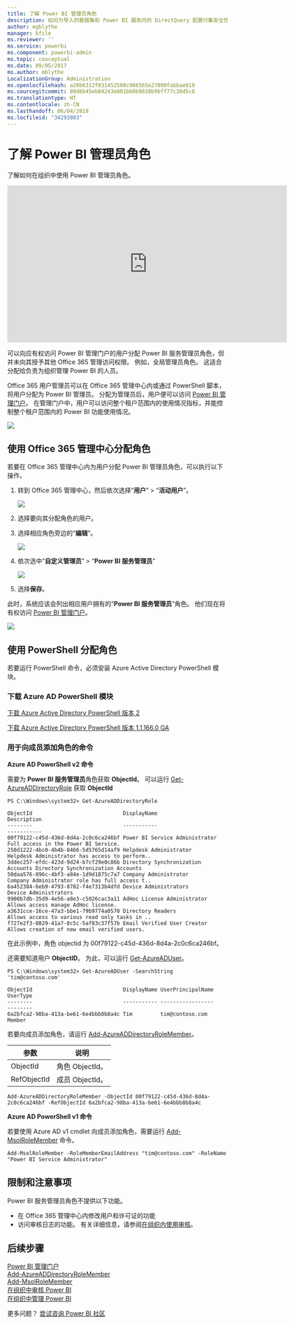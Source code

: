 ```yaml
---
title: 了解 Power BI 管理员角色
description: 如何为导入的数据集和 Power BI 服务内的 DirectQuery 配置行集安全性。
author: mgblythe
manager: kfile
ms.reviewer: ''
ms.service: powerbi
ms.component: powerbi-admin
ms.topic: conceptual
ms.date: 09/05/2017
ms.author: mblythe
LocalizationGroup: Administration
ms.openlocfilehash: a20b6312f031452508c986565e27090fabbae019
ms.sourcegitcommit: 80d6b45eb84243e801b60b9038b9bff77c30d5c8
ms.translationtype: HT
ms.contentlocale: zh-CN
ms.lasthandoff: 06/04/2018
ms.locfileid: "34293803"
---
```

# <a name="understanding-the-power-bi-admin-role"></a>了解 Power BI 管理员角色
了解如何在组织中使用 Power BI 管理员角色。

<iframe width="640" height="360" src="https://www.youtube.com/embed/PQRbdJgEm3k?showinfo=0" frameborder="0" allowfullscreen></iframe>

可以向应有权访问 Power BI 管理门户的用户分配 Power BI 服务管理员角色，但并未向其授予其他 Office 365 管理访问权限。 例如，全局管理员角色。 这适合分配给负责为组织管理 Power BI 的人员。

Office 365 用户管理员可以在 Office 365 管理中心内或通过 PowerShell 脚本，将用户分配为 Power BI 管理员。 分配为管理员后，用户便可以访问 [Power BI 管理门户](service-admin-portal.md)。 在管理门户中，用户可以访问整个租户范围内的使用情况指标，并能控制整个租户范围内的 Power BI 功能使用情况。

![](media/service-admin-role/powerbi-admin-portal.png)

## <a name="using-the-office-365-admin-center-to-assign-a-role"></a>使用 Office 365 管理中心分配角色
若要在 Office 365 管理中心内为用户分配 Power BI 管理员角色，可以执行以下操作。

1. 转到 Office 365 管理中心，然后依次选择“**用户**” > “**活动用户**”。
   
    ![](media/service-admin-role/powerbi-admin-users.png)
2. 选择要向其分配角色的用户。
3. 选择相应角色旁边的“**编辑**”。
   
    ![](media/service-admin-role/powerbi-admin-edit-roles.png)
4. 依次选中“**自定义管理员**” > “**Power BI 服务管理员**”
   
    ![](media/service-admin-role/powerbi-admin-role.png)
5. 选择**保存**。

此时，系统应该会列出相应用户拥有的“**Power BI 服务管理员**”角色。 他们现在将有权访问 [Power BI 管理门户](service-admin-portal.md)。

![](media/service-admin-role/powerbi-admin-role-set.png)

## <a name="using-powershell-to-assign-a-role"></a>使用 PowerShell 分配角色
若要运行 PowerShell 命令，必须安装 Azure Active Directory PowerShell 模块。

### <a name="download-azure-ad-powershell-module"></a>下载 Azure AD PowerShell 模块
[下载 Azure Active Directory PowerShell 版本 2](https://github.com/Azure/azure-docs-powershell-azuread/blob/master/Azure%20AD%20Cmdlets/AzureAD/index.md)

[下载 Azure Active Directory PowerShell 版本 1.1.166.0 GA](http://connect.microsoft.com/site1164/Downloads/DownloadDetails.aspx?DownloadID=59185)

### <a name="command-to-add-role-to-member"></a>用于向成员添加角色的命令
**Azure AD PowerShell v2 命令**

需要为 **Power BI 服务管理员**角色获取 **ObjectId**。 可以运行 [Get-AzureADDirectoryRole](https://docs.microsoft.com/powershell/azuread/v2/get-azureaddirectoryrole) 获取 **ObjectId**

```
PS C:\Windows\system32> Get-AzureADDirectoryRole

ObjectId                             DisplayName                        Description
--------                             -----------                        -----------
00f79122-c45d-436d-8d4a-2c0c6ca246bf Power BI Service Administrator     Full access in the Power BI Service.
250d1222-4bc0-4b4b-8466-5d5765d14af9 Helpdesk Administrator             Helpdesk Administrator has access to perform..
3ddec257-efdc-423d-9d24-b7cf29e0c86b Directory Synchronization Accounts Directory Synchronization Accounts
50daa576-896c-4bf3-a84e-1d9d1875c7a7 Company Administrator              Company Administrator role has full access t..
6a452384-6eb9-4793-8782-f4e7313b4dfd Device Administrators              Device Administrators
9900b7db-35d9-4e56-a8e3-c5026cac3a11 AdHoc License Administrator        Allows access manage AdHoc license.
a3631cce-16ce-47a3-bbe1-79b9774a0570 Directory Readers                  Allows access to various read only tasks in ..
f727e2f3-0829-41a7-8c5c-5af83c37f57b Email Verified User Creator        Allows creation of new email verified users.
```

在此示例中，角色 objectid 为 00f79122-c45d-436d-8d4a-2c0c6ca246bf。

还需要知道用户 **ObjectID**。 为此，可以运行 [Get-AzureADUser](https://docs.microsoft.com/powershell/azuread/v2/get-azureaduser)。

```
PS C:\Windows\system32> Get-AzureADUser -SearchString 'tim@contoso.com'

ObjectId                             DisplayName UserPrincipalName      UserType
--------                             ----------- -----------------      --------
6a2bfca2-98ba-413a-be61-6e4bbb8b8a4c Tim         tim@contoso.com        Member
```

若要向成员添加角色，请运行 [Add-AzureADDirectoryRoleMember](https://docs.microsoft.com/powershell/azuread/v2/add-azureaddirectoryrolemember)。

| 参数 | 说明 |
| --- | --- |
| ObjectId |角色 ObjectId。 |
| RefObjectId |成员 ObjectId。 |

```
Add-AzureADDirectoryRoleMember -ObjectId 00f79122-c45d-436d-8d4a-2c0c6ca246bf -RefObjectId 6a2bfca2-98ba-413a-be61-6e4bbb8b8a4c
```

**Azure AD PowerShell v1 命令**

若要使用 Azure AD v1 cmdlet 向成员添加角色，需要运行 [Add-MsolRoleMember](https://docs.microsoft.com/powershell/msonline/v1/add-msolrolemember) 命令。

```
Add-MsolRoleMember -RoleMemberEmailAddress "tim@contoso.com" -RoleName "Power BI Service Administrator"
```

## <a name="limitations-and-considerations"></a>限制和注意事项
Power BI 服务管理员角色不提供以下功能。

* 在 Office 365 管理中心内修改用户和许可证的功能
* 访问审核日志的功能。 有关详细信息，请参阅[在组织内使用审核](service-admin-auditing.md)。

## <a name="next-steps"></a>后续步骤
[Power BI 管理门户](service-admin-portal.md)  
[Add-AzureADDirectoryRoleMember](https://docs.microsoft.com/powershell/azuread/v2/add-azureaddirectoryrolemember)  
[Add-MsolRoleMember](https://docs.microsoft.com/powershell/msonline/v1/add-msolrolemember)  
[在组织中审核 Power BI](service-admin-auditing.md)  
[在组织中管理 Power BI](service-admin-administering-power-bi-in-your-organization.md)  

更多问题？ [尝试咨询 Power BI 社区](http://community.powerbi.com/)

